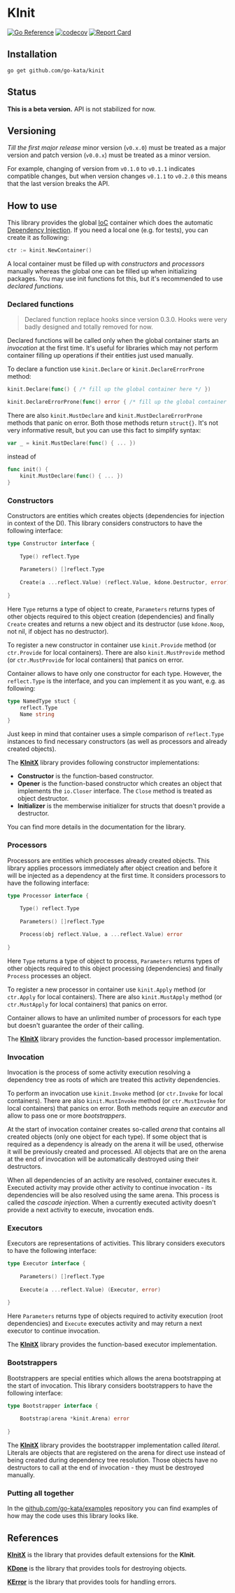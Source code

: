 # KInit

[![Go Reference](https://pkg.go.dev/badge/github.com/go-kata/kinit.svg)](https://pkg.go.dev/github.com/go-kata/kinit)
[![codecov](https://codecov.io/gh/go-kata/kinit/branch/master/graph/badge.svg?token=NBFR4LKON8)](https://codecov.io/gh/go-kata/kinit)
[![Report Card](https://goreportcard.com/badge/github.com/go-kata/kinit)](https://goreportcard.com/report/github.com/go-kata/kinit)

## Installation

`go get github.com/go-kata/kinit`

## Status

**This is a beta version.** API is not stabilized for now.

## Versioning

*Till the first major release* minor version (`v0.x.0`) must be treated as a major version
and patch version (`v0.0.x`) must be treated as a minor version.

For example, changing of version from `v0.1.0` to `v0.1.1` indicates compatible changes,
but when version changes `v0.1.1` to `v0.2.0` this means that the last version breaks the API.

## How to use

This library provides the global [IoC](https://en.wikipedia.org/wiki/Inversion_of_control) container which does
the automatic [Dependency Injection](https://en.wikipedia.org/wiki/Dependency_injection). If you need a local one
(e.g. for tests), you can create it as following:

```go
ctr := kinit.NewContainer()
```

A local container must be filled up with *constructors* and *processors* manually whereas the global one
can be filled up when initializing packages. You may use init functions fot this, but it's recommended
to use *declared functions*.

### Declared functions

> Declared function replace hooks since version 0.3.0. Hooks were very badly designed and totally removed for now.

Declared functions will be called only when the global container starts an *invocation* at the first time.
It's useful for libraries which may not perform container filling up operations if their entities just used manually.

To declare a function use `kinit.Declare` or `kinit.DeclareErrorProne` method:

```go
kinit.Declare(func() { /* fill up the global container here */ })

kinit.DeclareErrorProne(func() error { /* fill up the global container here with returning error if occurred */ })
```

There are also `kinit.MustDeclare` and `kinit.MustDeclareErrorProne` methods that panic on error. Both those methods
return `struct{}`. It's not very informative result, but you can use this fact to simplify syntax:

```go
var _ = kinit.MustDeclare(func() { ... })
```

instead of

```go
func init() {
	kinit.MustDeclare(func() { ... })
}
```

### Constructors

Constructors are entities which creates objects (dependencies for injection in context of the DI). This library
considers constructors to have the following interface:

```go
type Constructor interface {
	
	Type() reflect.Type
	
	Parameters() []reflect.Type
	
	Create(a ...reflect.Value) (reflect.Value, kdone.Destructor, error)
	
}
```

Here `Type` returns a type of object to create, `Parameters` returns types of other objects required to this
object creation (dependencies) and finally `Create` creates and returns a new object and its destructor (use
`kdone.Noop`, not nil, if object has no destructor).

To register a new constructor in container use `kinit.Provide` method (or `ctr.Provide` for local containers).
There are also `kinit.MustProvide` method (or `ctr.MustProvide` for local containers) that panics on error.

Container allows to have only one constructor for each type. However, the `reflect.Type` is the interface, and
you can implement it as you want, e.g. as following:

```go
type NamedType stuct {
	reflect.Type
	Name string
}
```

Just keep in mind that container uses a simple comparison of `reflect.Type` instances to find necessary constructors
(as well as processors and already created objects).

The **[KInitX](https://github.com/go-kata/kinitx)** library provides following constructor implementations:

* **Constructor** is the function-based constructor.
* **Opener** is the function-based constructor which creates an object that implements the `io.Closer` interface.
  The `Close` method is treated as object destructor.
* **Initializer** is the memberwise initializer for structs that doesn't provide a destructor.

You can find more details in the documentation for the library.

### Processors

Processors are entities which processes already created objects. This library applies processors immediately after
object creation and before it will be injected as a dependency at the first time. It considers processors to have
the following interface:

```go
type Processor interface {
	
	Type() reflect.Type
	
	Parameters() []reflect.Type

	Process(obj reflect.Value, a ...reflect.Value) error
	
}
```

Here `Type` returns a type of object to process, `Parameters` returns types of other objects required to this
object processing (dependencies) and finally `Process` processes an object.

To register a new processor in container use `kinit.Apply` method (or `ctr.Apply` for local containers).
There are also `kinit.MustApply` method (or `ctr.MustApply` for local containers) that panics on error.

Container allows to have an unlimited number of processors for each type but doesn't guarantee the order of their
calling.

The **[KInitX](https://github.com/go-kata/kinitx)** library provides the function-based processor implementation.

### Invocation

Invocation is the process of some activity execution resolving a dependency tree as roots of which are treated
this activity dependencies.

To perform an invocation use `kinit.Invoke` method (or `ctr.Invoke` for local containers). There are also
`kinit.MustInvoke` method (or `ctr.MustInvoke` for local containers) that panics on error. Both methods
require an *executor* and allow to pass one or more *bootstrappers*.

At the start of invocation container creates so-called *arena* that contains all created objects (only one object
for each type). If some object that is required as a dependency is already on the arena it will be used, otherwise
it will be previously created and processed. All objects that are on the arena at the end of invocation will be
automatically destroyed using their destructors.

When all dependencies of an activity are resolved, container executes it. Executed activity may provide other
activity to continue invocation - its dependencies will be also resolved using the same arena. This process is
called the *cascade injection*. When a currently executed activity doesn't provide a next activity to execute,
invocation ends.

### Executors

Executors are representations of activities. This library considers executors to have the following interface:

```go
type Executor interface {
	
	Parameters() []reflect.Type
	
	Execute(a ...reflect.Value) (Executor, error)
	
}
```

Here `Parameters` returns type of objects required to activity execution (root dependencies) and `Execute` executes
activity and may return a next executor to continue invocation.

The **[KInitX](https://github.com/go-kata/kinitx)** library provides the function-based executor implementation.

### Bootstrappers

Bootstrappers are special entities which allows the arena bootstrapping at the start of invocation. This library
considers bootstrappers to have the following interface:

```go
type Bootstrapper interface {
	
	Bootstrap(arena *kinit.Arena) error
	
}
```

The **[KInitX](https://github.com/go-kata/kinitx)** library provides the bootstrapper implementation called *literal*.
Literals are objects that are registered on the arena for direct use instead of being created during dependency tree
resolution. Those objects have no destructors to call at the end of invocation - they must be destroyed manually.

### Putting all together

In the [github.com/go-kata/examples](https://github.com/go-kata/examples) repository you can find examples of how may
the code uses this library looks like.

## References

**[KInitX](https://github.com/go-kata/kinitx)** is the library that provides default extensions for the **KInit**.

**[KDone](https://github.com/go-kata/kdone)** is the library that provides tools for destroying objects.

**[KError](https://github.com/go-kata/kerror)** is the library that provides tools for handling errors.
